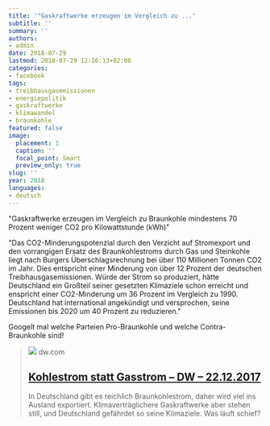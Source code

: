 ```yaml
---
title: '"Gaskraftwerke erzeugen im Vergleich zu ...'
subtitle: ''
summary: ''
authors:
- admin
date: 2018-07-29
lastmod: 2018-07-29 12:26:13+02:00
categories:
- facebook
tags:
- treibhausgasemissionen
- energiepolitik
- gaskraftwerke
- klimawandel
- braunkohle
featured: false
image:
  placement: 1
  caption: ''
  focal_point: Smart
  preview_only: true
slug: ''
year: 2018
languages:
- deutsch
---
```


"Gaskraftwerke erzeugen im Vergleich zu Braunkohle mindestens 70 Prozent weniger CO2 pro Kilowattstunde (kWh)"

"Das CO2-Minderungspotenzial durch den Verzicht auf Stromexport und den vorrangigen Ersatz des Braunkohlestroms durch Gas und Steinkohle liegt nach Burgers Überschlagsrechnung bei über 110 Millionen Tonnen CO2 im Jahr.
Dies entspricht einer Minderung von über 12 Prozent der deutschen Treibhausgasemissionen. Würde der Strom so produziert, hätte Deutschland ein Großteil seiner gesetzten Klimaziele schon erreicht und enspricht einer CO2-Minderung um 36 Prozent im Vergleich zu 1990.
Deutschland hat international angekündigt und versprochen, seine Emissionen bis 2020 um 40 Prozent zu reduzieren."

Googelt mal welche Parteien Pro-Braunkohle und welche Contra-Braunkohle sind!
> [![](https://static.dw.com/image/40266939_6.jpg)](https://www.dw.com/de/warum-nutzt-deutschland-seine-gaskraftwerke-nicht-kohlekraft-strommarkt-klimaziele-co2-preis/a-41892504)
> dw.com
> ## [Kohlestrom statt Gasstrom – DW – 22.12.2017](https://www.dw.com/de/warum-nutzt-deutschland-seine-gaskraftwerke-nicht-kohlekraft-strommarkt-klimaziele-co2-preis/a-41892504)
>
>In Deutschland gibt es reichlich Braunkohlestrom, daher wird viel ins Ausland exportiert. Klimaverträglichere Gaskraftwerke aber stehen still, und Deutschland gefährdet so seine Klimaziele. Was läuft schief?